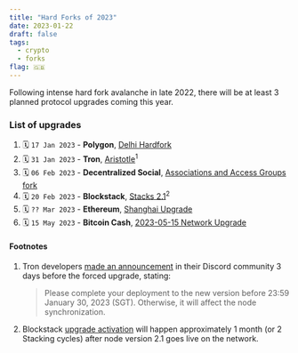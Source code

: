 ```yaml
---
title: "Hard Forks of 2023"
date: 2023-01-22
draft: false
tags:
  - crypto
  - forks
flag: 🇬🇧
---
```


Following intense hard fork avalanche in late 2022, there will be at least 3 planned protocol upgrades coming this year.

<!--more-->

### List of upgrades

1. 🗓️ `17 Jan 2023` - **Polygon**, [Delhi Hardfork](https://forum.polygon.technology/t/pip-7-delhi-hardfork/10904)
1. 🗓️ `31 Jan 2023` - **Tron**, [Aristotle](https://github.com/tronprotocol/java-tron/releases/tag/GreatVoyage-v4.7.0.1)<sup>1</sup>
1. 🗓️ `06 Feb 2023` - **Decentralized Social**, [Associations and Access Groups fork](https://github.com/deso-protocol/core/releases/tag/v3.1.1)
1. 🗓️ `20 Feb 2023` - **Blockstack**, [Stacks 2.1](https://stacks.org/stacks-21-what-to-expect)<sup>2</sup>
1. 🗓️ `?? Mar 2023` - **Ethereum**, [Shanghai Upgrade](https://github.com/ethereum/pm/issues/450)
1. 🗓️ `15 May 2023` - **Bitcoin Cash**, [2023-05-15 Network Upgrade](https://upgradespecs.bitcoincashnode.org/2023-05-15-upgrade/)

#### Footnotes

1. Tron developers [made an announcement](https://discord.com/channels/491685925227724801/494678858340237312/1068844678432178176) in their Discord community 3 days before the forced upgrade, stating:

    > Please complete your deployment to the new version before 23:59 January 30, 2023 (SGT). Otherwise, it will affect the node synchronization.

2. Blockstack [upgrade activation](https://stacks.org/stacks-2-1-helpdesk#!/tab/521355772-2) will happen approximately 1 month (or 2 Stacking cycles) after node version 2.1 goes live on the network.
